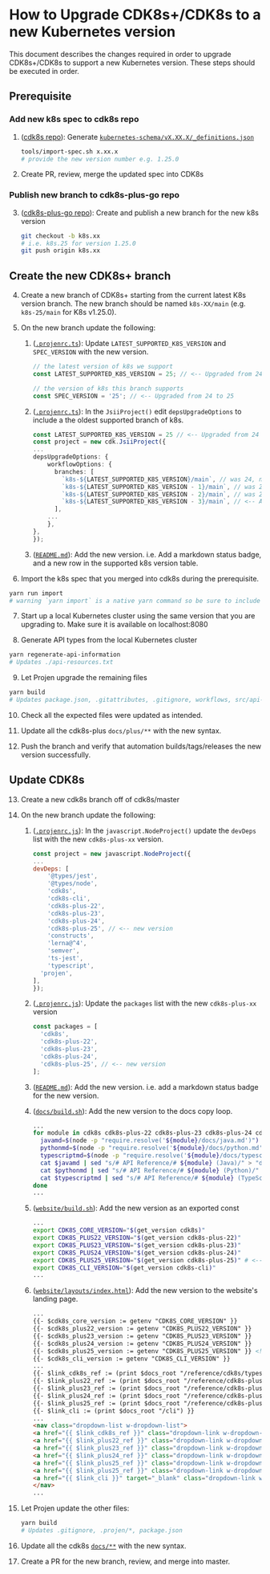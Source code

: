 # How to Upgrade CDK8s+/CDK8s to a new Kubernetes version

This document describes the changes required in order to upgrade CDK8s+/CDK8s to support a new Kubernetes version. These steps should be executed in order.

## Prerequisite

### Add new k8s spec to cdk8s repo

1. ([cdk8s repo](https://github.com/cdk8s-team/cdk8s)): Generate [`kubernetes-schema/vX.XX.X/_definitions.json`](https://github.com/cdk8s-team/cdk8s/tree/master/kubernetes-schemas)

    ```sh
    tools/import-spec.sh x.xx.x
    # provide the new version number e.g. 1.25.0
    ```

2. Create PR, review, merge the updated spec into CDK8s

### Publish new branch to cdk8s-plus-go repo

3. ([cdk8s-plus-go repo](https://github.com/cdk8s-team/cdk8s-plus-go)): Create and publish a new branch for the new k8s version

    ```sh
    git checkout -b k8s.xx
    # i.e. k8s.25 for version 1.25.0
    git push origin k8s.xx
    ```

## Create the new CDK8s+ branch

4. Create a new branch of CDK8s+ starting from the current latest K8s version branch. The new branch should be named `k8s-XX/main` (e.g. `k8s-25/main` for K8s v1.25.0).

5. On the new branch update the following:

     1. ([`.projenrc.ts`](https://github.com/cdk8s-team/cdk8s-plus/blob/k8s-24/main/.projenrc.ts)): Update `LATEST_SUPPORTED_K8S_VERSION` and `SPEC_VERSION` with the new version.

        ```ts
        // the latest version of k8s we support
        const LATEST_SUPPORTED_K8S_VERSION = 25; // <-- Upgraded from 24 to 25

        // the version of k8s this branch supports
        const SPEC_VERSION = '25'; // <-- Upgraded from 24 to 25
        ```

     2. ([`.projenrc.ts`](https://github.com/cdk8s-team/cdk8s-plus/blob/k8s-24/main/.projenrc.ts)): In the `JsiiProject()` edit `depsUpgradeOptions` to include a the oldest supported branch of k8s.

        ```ts
        const LATEST_SUPPORTED_K8S_VERSION = 25 // <-- Upgraded from 24 to 25
        const project = new cdk.JsiiProject({
        ...
        depsUpgradeOptions: {
            workflowOptions: {
              branches: [
                `k8s-${LATEST_SUPPORTED_K8S_VERSION}/main`, // was 24, now is 25
                `k8s-${LATEST_SUPPORTED_K8S_VERSION - 1}/main`, // was 23, now is 24
                `k8s-${LATEST_SUPPORTED_K8S_VERSION - 2}/main`, // was 22, now is 23
                `k8s-${LATEST_SUPPORTED_K8S_VERSION - 3}/main`, // <-- Add this branch so that v22 is still supported.
              ],
            ...
            },
        },
        });
        ```

     3. ([`README.md`](https://github.com/cdk8s-team/cdk8s-plus/blob/k8s-24/main/README.md)): Add the new version. i.e. Add a markdown status badge, and a new row in the supported k8s version table.

6. Import the k8s spec that you merged into cdk8s during the prerequisite.

```sh
yarn run import
# warning `yarn import` is a native yarn command so be sure to include `run`
```

7. Start up a local Kubernetes cluster using the same version that you are upgrading to. Make sure it is available on localhost:8080

8. Generate API types from the local Kubernetes cluster

```sh
yarn regenerate-api-information
# Updates ./api-resources.txt
```

9. Let Projen upgrade the remaining files

```sh
yarn build
# Updates package.json, .gitattributes, .gitignore, workflows, src/api-resource.generated.ts, src/imports/k8s.ts, .projen/*
```

10. Check all the expected files were updated as intended.

11. Update all the cdk8s-plus `docs/plus/**` with the new syntax.

12. Push the branch and verify that automation builds/tags/releases the new version successfully.

## Update CDK8s

13. Create a new cdk8s branch off of cdk8s/master

14. On the new branch update the following:
     1. ([`.projenrc.js`](https://github.com/cdk8s-team/cdk8s/blob/master/.projenrc.js)): In the `javascript.NodeProject()` update the `devDeps` list with the new `cdk8s-plus-xx` version.

        ```js
        const project = new javascript.NodeProject({
        ...
        devDeps: [
            '@types/jest',
            '@types/node',
            'cdk8s',
            'cdk8s-cli',
            'cdk8s-plus-22',
            'cdk8s-plus-23',
            'cdk8s-plus-24',
            'cdk8s-plus-25', // <-- new version
            'constructs',
            'lerna@^4',
            'semver',
            'ts-jest',
            'typescript',
          'projen',
        ],
        });
        ```

    2.  ([`.projenrc.js`](https://github.com/cdk8s-team/cdk8s/blob/master/.projenrc.js)): Update the `packages` list with the new `cdk8s-plus-xx` version

        ```js
        const packages = [
          'cdk8s',
          'cdk8s-plus-22',
          'cdk8s-plus-23',
          'cdk8s-plus-24',
          'cdk8s-plus-25', // <-- new version
        ];
        ```

    3. ([`README.md`](https://github.com/cdk8s-team/cdk8s/blob/master/README.md)): Add the new version. i.e. add a markdown status badge for the new version.

    4. ([`docs/build.sh`](https://github.com/cdk8s-team/cdk8s/blob/master/docs/build.sh)): Add the new version to the docs copy loop.

        ```bash
        ...
        for module in cdk8s cdk8s-plus-22 cdk8s-plus-23 cdk8s-plus-24 cdk8s-plus-25; do # <-- added cdk8s-plus-25
          javamd=$(node -p "require.resolve('${module}/docs/java.md')")
          pythonmd=$(node -p "require.resolve('${module}/docs/python.md')")
          typescriptmd=$(node -p "require.resolve('${module}/docs/typescript.md')")
          cat $javamd | sed "s/# API Reference/# ${module} (Java)/" > "docs/reference/${module}/java.md"
          cat $pythonmd | sed "s/# API Reference/# ${module} (Python)/" > "docs/reference/${module}/python.md"
          cat $typescriptmd | sed "s/# API Reference/# ${module} (TypeScript)/" > "docs/reference/${module}/typescript.md"
        done
        ...
        ```

    5.  ([`website/build.sh`](https://github.com/cdk8s-team/cdk8s/blob/master/website/build.sh)): Add the new version as an exported const

        ```bash
        ...
        export CDK8S_CORE_VERSION="$(get_version cdk8s)"
        export CDK8S_PLUS22_VERSION="$(get_version cdk8s-plus-22)"
        export CDK8S_PLUS23_VERSION="$(get_version cdk8s-plus-23)"
        export CDK8S_PLUS24_VERSION="$(get_version cdk8s-plus-24)"
        export CDK8S_PLUS25_VERSION="$(get_version cdk8s-plus-25)" # <-- new version
        export CDK8S_CLI_VERSION="$(get_version cdk8s-cli)"
        ...
        ```

    6. ([`website/layouts/index.html`](https://github.com/cdk8s-team/cdk8s/blob/master/website/layouts/index.html)): Add the new version to the website's landing page.

        ```html
        ...
        {{- $cdk8s_core_version := getenv "CDK8S_CORE_VERSION" }}
        {{- $cdk8s_plus22_version := getenv "CDK8S_PLUS22_VERSION" }}
        {{- $cdk8s_plus23_version := getenv "CDK8S_PLUS23_VERSION" }}
        {{- $cdk8s_plus24_version := getenv "CDK8S_PLUS24_VERSION" }}
        {{- $cdk8s_plus25_version := getenv "CDK8S_PLUS25_VERSION" }} <!-- New version -->
        {{- $cdk8s_cli_version := getenv "CDK8S_CLI_VERSION" }}
        ...
        {{- $link_cdk8s_ref := (print $docs_root "/reference/cdk8s/typescript") }}
        {{- $link_plus22_ref := (print $docs_root "/reference/cdk8s-plus-22/typescript") }}
        {{- $link_plus23_ref := (print $docs_root "/reference/cdk8s-plus-23/typescript") }}
        {{- $link_plus24_ref := (print $docs_root "/reference/cdk8s-plus-24/typescript") }}
        {{- $link_plus25_ref := (print $docs_root "/reference/cdk8s-plus-25/typescript") }} <!-- New version -->
        {{- $link_cli := (print $docs_root "/cli") }}
        ...
        <nav class="dropdown-list w-dropdown-list">
        <a href="{{ $link_cdk8s_ref }}" class="dropdown-link w-dropdown-link">cdk8s  ({{ $cdk8s_core_version }})</a>
        <a href="{{ $link_plus22_ref }}" class="dropdown-link w-dropdown-link">cdk8s-plus-22  ({{ $cdk8s_plus22_version }})</a>
        <a href="{{ $link_plus23_ref }}" class="dropdown-link w-dropdown-link">cdk8s-plus-23  ({{ $cdk8s_plus23_version }})</a>
        <a href="{{ $link_plus24_ref }}" class="dropdown-link w-dropdown-link">cdk8s-plus-24  ({{ $cdk8s_plus24_version }})</a>
        <a href="{{ $link_plus25_ref }}" class="dropdown-link w-dropdown-link">cdk8s-plus-24  ({{ $cdk8s_plus24_version }})</a>
        <a href="{{ $link_plus25_ref }}" class="dropdown-link w-dropdown-link">cdk8s-plus-25  ({{ $cdk8s_plus25_version }})</a> <!-- New version -->
        <a href="{{ $link_cli }}" target="_blank" class="dropdown-link w-dropdown-link">cdk8s-cli ({{ $cdk8s_cli_version }})<a>
        </nav>
        ...
        ```

15. Let Projen update the other files:

    ```sh
    yarn build
    # Updates .gitignore, .projen/*, package.json
    ```

16. Update all the cdk8s [`docs/**`](https://github.com/cdk8s-team/cdk8s/tree/master/docs) with the new syntax.

17. Create a PR for the new branch, review, and merge into master.
